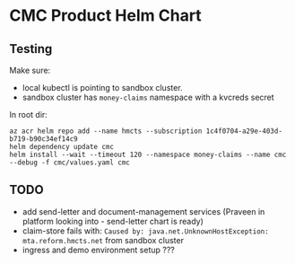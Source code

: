 # CMC Product Helm Chart

## Testing

Make sure:
- local kubectl is pointing to sandbox cluster.
- sandbox cluster has `money-claims` namespace with a kvcreds secret

In root dir:
```
az acr helm repo add --name hmcts --subscription 1c4f0704-a29e-403d-b719-b90c34ef14c9     
helm dependency update cmc 
helm install --wait --timeout 120 --namespace money-claims --name cmc --debug -f cmc/values.yaml cmc
```

## TODO

- add send-letter and document-management services (Praveen in platform looking into - send-letter chart is ready)
- claim-store fails with: `Caused by: java.net.UnknownHostException: mta.reform.hmcts.net` from sandbox cluster
- ingress and demo environment setup ???